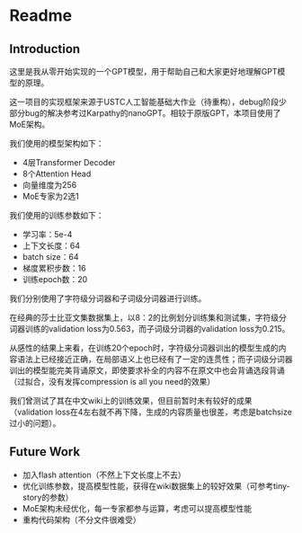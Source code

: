 # Readme

## Introduction
这里是我从零开始实现的一个GPT模型，用于帮助自己和大家更好地理解GPT模型的原理。

这一项目的实现框架来源于USTC人工智能基础大作业（待重构），debug阶段少部分bug的解决参考过Karpathy的nanoGPT。相较于原版GPT，本项目使用了MoE架构。

我们使用的模型架构如下：
- 4层Transformer Decoder
- 8个Attention Head
- 向量维度为256
- MoE专家为2选1

我们使用的训练参数如下：
- 学习率：5e-4
- 上下文长度：64
- batch size：64
- 梯度累积步数：16
- 训练epoch数：20

我们分别使用了字符级分词器和子词级分词器进行训练。

在经典的莎士比亚文集数据集上，以8：2的比例划分训练集和测试集，字符级分词器训练的validation loss为0.563，而子词级分词器的validation loss为0.215。

从感性的结果上来看，在训练20个epoch时，字符级分词器训出的模型生成的内容语法上已经接近正确，在局部语义上也已经有了一定的连贯性；而子词级分词器训出的模型能完美背诵原文，即使要求补全的内容不在原文中也会背诵选段背诵（过拟合，没有发挥compression is all you need的效果）

我们曾测试了其在中文wiki上的训练效果，但目前暂时未有较好的成果（validation loss在4左右就不再下降，生成的内容质量也很差，考虑是batchsize过小的问题）。

## Future Work
- 加入flash attention（不然上下文长度上不去）
- 优化训练参数，提高模型性能，获得在wiki数据集上的较好效果（可参考tiny-story的参数）
- MoE架构未经优化，每一专家都参与运算，考虑可以提高模型性能
- 重构代码架构（不分文件很难受）

